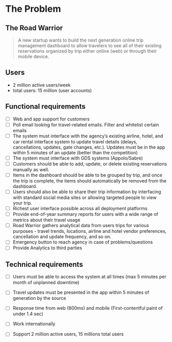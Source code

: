 # The Problem


## The Road Warrior

>A new startup wants to build the next generation online trip management
>dashboard to allow travelers to see all of their existing reservations organized by trip either online (web) or through their mobile device.
  
## Users

- 2 million active users/week
- total users: 15 million (user accounts)

## Functional requirements
- [ ]  Web and app support for customers
- [ ]  Poll email looking for travel-related emails. Filter and whitelist certain emails
- [ ]  The system must interface with the agency’s
existing airline, hotel, and car rental interface system to update travel details (delays, cancellations, updates, gate changes, etc.). Updates must be in the app within 5 minutes of an update (better than the competition)
- [ ]  The system must interface with GDS systems (Appolo/Sabre)
- [ ]  Customers should be able to add, update, or delete existing reservations manually as well.
- [ ]  Items in the dashboard should be able to be grouped by trip, and once the trip is complete, the items should automatically be removed from the dashboard.
- [ ]  Users should also be able to share their trip information by interfacing with standard social media sites or allowing targeted people to view your trip.
- [ ]  Richest user interface possible across all deployment platforms
- [ ]  Provide end-of-year summary reports for users with a wide range of metrics about their travel usage
- [ ]  Road Warrior gathers analytical data from users trips for various purposes - travel trends, locations, airline and hotel vendor preferences, cancellation and update frequency, and so on.
- [ ]  Emergency button to reach agency in case of problems/questions
- [ ]  Provide Analytics to third parties

## Technical requirements

- [ ]  Users must be able to access the system at all times (max 5 minutes per month of unplanned downtime)
- [ ]  Travel updates must be presented in the app within 5 minutes of generation by the source
- [ ]  Response time from web (800ms) and mobile (First-contentful paint of under 1.4 sec)
- [ ]  Work internationally
- [ ]  Support 2 million active users, 15 millions total users




